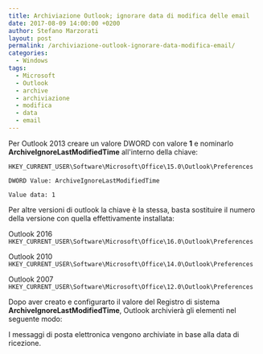 ```yaml
---
title: Archiviazione Outlook; ignorare data di modifica delle email
date: 2017-08-09 14:00:00 +0200
author: Stefano Marzorati
layout: post
permalink: /archiviazione-outlook-ignorare-data-modifica-email/
categories:
  - Windows
tags:
  - Microsoft
  - Outlook
  - archive
  - archiviazione
  - modifica
  - data
  - email
---
```

Per Outlook 2013 creare un valore DWORD con valore **1** e nominarlo **ArchiveIgnoreLastModifiedTime** all'interno della chiave:   
	
<code>HKEY_CURRENT_USER\Software\Microsoft\Office\15.0\Outlook\Preferences</code>   

<code>DWORD Value: ArchiveIgnoreLastModifiedTime</code>   
	
<code>Value data: 1</code>   

Per altre versioni di outlook la chiave è la stessa, basta sostituire il numero della versione con quella effettivamente installata:   

Outlook 2016   
<code>HKEY_CURRENT_USER\Software\Microsoft\Office\16.0\Outlook\Preferences</code>   
	
Outlook 2010   
<code>HKEY_CURRENT_USER\Software\Microsoft\Office\14.0\Outlook\Preferences</code>   
	
Outlook 2007   
<code>HKEY_CURRENT_USER\Software\Microsoft\Office\12.0\Outlook\Preferences</code>   

Dopo aver creato e configurarto il valore del Registro di sistema **ArchiveIgnoreLastModifiedTime**, Outlook archivierà gli elementi nel seguente modo:   

I messaggi di posta elettronica vengono archiviate in base alla data di ricezione.   
